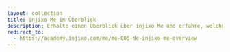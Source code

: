 ```yaml
---
layout: collection
title: injixo Me im Überblick
description: Erhalte einen Überblick über injixo Me und erfahre, welchen Mehrwert es bietet.
redirect_to:
  - https://academy.injixo.com/me/me-005-de-injixo-me-overview
---
```

